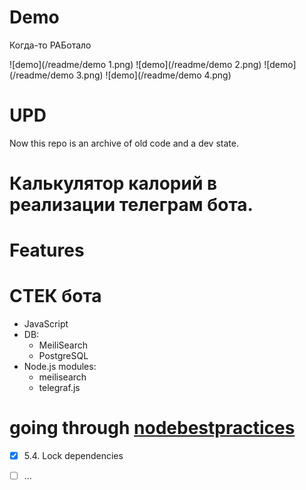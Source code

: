 # Demo
Когда-то РАБотало

![demo](/readme/demo 1.png)
![demo](/readme/demo 2.png)
![demo](/readme/demo 3.png)
![demo](/readme/demo 4.png)


# UPD

Now this repo is an archive of old code and a dev state. 


# Калькулятор калорий в реализации телеграм бота.

# Features



# СТЕК бота

- JavaScript
- DB:
    - MeiliSearch
    - PostgreSQL
- Node.js modules:
    - meilisearch
    - telegraf.js
    

# going through [nodebestpractices](https://github.com/goldbergyoni/nodebestpractices)

- [x] 5.4. Lock dependencies
- [ ] ...


